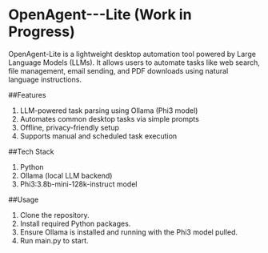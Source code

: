 # OpenAgent---Lite (Work in Progress)
OpenAgent-Lite is a lightweight desktop automation tool powered by Large Language Models (LLMs). It allows users to automate tasks like web search, file management, email sending, and PDF downloads using natural language instructions.

##Features
1. LLM-powered task parsing using Ollama (Phi3 model)
2. Automates common desktop tasks via simple prompts
3. Offline, privacy-friendly setup
4. Supports manual and scheduled task execution

##Tech Stack
1. Python
2. Ollama (local LLM backend)
3. Phi3:3.8b-mini-128k-instruct model

##Usage
1. Clone the repository.
2. Install required Python packages.
3. Ensure Ollama is installed and running with the Phi3 model pulled.
4. Run main.py to start.
